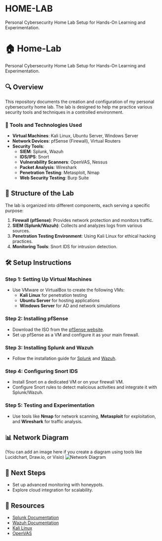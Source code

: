 # HOME-LAB
Personal Cybersecurity Home Lab Setup for Hands-On Learning and Experimentation.

# 🏠 Home-Lab
Personal Cybersecurity Home Lab Setup for Hands-On Learning and Experimentation.

## 🔍 Overview
This repository documents the creation and configuration of my personal cybersecurity home lab. The lab is designed to help me practice various security tools and techniques in a controlled environment.

### 🔧 Tools and Technologies Used
- **Virtual Machines**: Kali Linux, Ubuntu Server, Windows Server
- **Network Devices**: pfSense (Firewall), Virtual Routers
- **Security Tools**:
  - **SIEM**: Splunk, Wazuh
  - **IDS/IPS**: Snort
  - **Vulnerability Scanners**: OpenVAS, Nessus
  - **Packet Analysis**: Wireshark
  - **Penetration Testing**: Metasploit, Nmap
  - **Web Security Testing**: Burp Suite

## 📂 Structure of the Lab
The lab is organized into different components, each serving a specific purpose:
1. **Firewall (pfSense)**: Provides network protection and monitors traffic.
2. **SIEM (Splunk/Wazuh)**: Collects and analyzes logs from various sources.
3. **Penetration Testing Environment**: Using Kali Linux for ethical hacking practices.
4. **Monitoring Tools**: Snort IDS for intrusion detection.

## 🛠️ Setup Instructions
### Step 1: Setting Up Virtual Machines
- Use VMware or VirtualBox to create the following VMs:
  - **Kali Linux** for penetration testing
  - **Ubuntu Server** for hosting applications
  - **Windows Server** for AD and network simulations

### Step 2: Installing pfSense
- Download the ISO from the [pfSense website](https://www.pfsense.org/download/).
- Set up pfSense as a VM and configure it as your main firewall.

### Step 3: Installing Splunk and Wazuh
- Follow the installation guide for [Splunk](https://docs.splunk.com/Documentation/Splunk/latest/Installation) and [Wazuh](https://documentation.wazuh.com/).

### Step 4: Configuring Snort IDS
- Install Snort on a dedicated VM or on your firewall VM.
- Configure Snort rules to detect malicious activities and integrate it with Splunk/Wazuh.

### Step 5: Testing and Experimentation
- Use tools like **Nmap** for network scanning, **Metasploit** for exploitation, and **Wireshark** for traffic analysis.

## 📊 Network Diagram
(You can add an image here if you create a diagram using tools like Lucidchart, Draw.io, or Visio)
![Network Diagram](network-diagram.png)

## 🚀 Next Steps
- Set up advanced monitoring with honeypots.
- Explore cloud integration for scalability.

## 🔗 Resources
- [Splunk Documentation](https://docs.splunk.com)
- [Wazuh Documentation](https://documentation.wazuh.com)
- [Kali Linux](https://www.kali.org/)
- [OpenVAS](https://www.openvas.org/)
